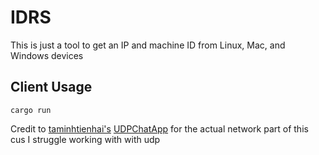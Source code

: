 # IDRS

This is just a tool to get an IP and machine ID from Linux, Mac, and Windows devices

## Client Usage
```cargo run```


Credit to [taminhtienhai's](https://github.com/taminhtienhai) [UDPChatApp](https://github.com/taminhtienhai/UDPChatApp) for the actual network part of this cus I struggle working with with udp
